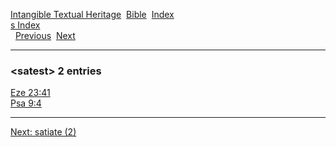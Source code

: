 [Intangible Textual Heritage](../../index)  [Bible](../index) 
[Index](index)   
[s Index](_s_)  
  [Previous](c09801)  [Next](c09803) 

------------------------------------------------------------------------

### &lt;satest&gt; 2 entries

[Eze 23:41](../kjv/eze023.htm#041)  
[Psa 9:4](../kjv/psa009.htm#004)  

------------------------------------------------------------------------

[Next: satiate (2)](c09803)
